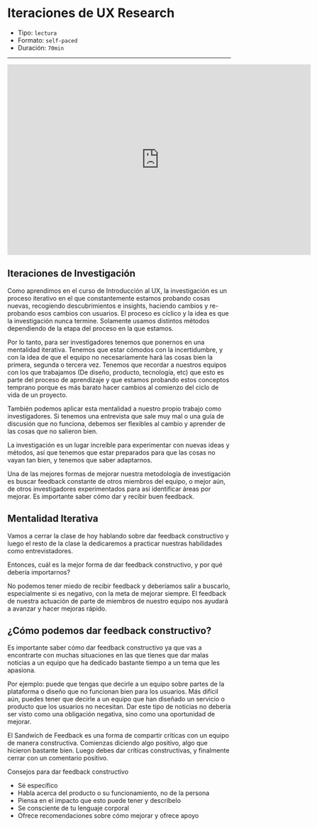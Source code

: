 # Iteraciones de UX Research

* Tipo: `lectura`
* Formato: `self-paced`
* Duración: `70min`

***

<iframe src="https://docs.google.com/presentation/d/e/2PACX-1vTXGgTiuozyDQ48QIAMsxRLtyTqm_Ol0yu9CyZJZ4jYlVG1VktYSIBB4nkeHjE502Xa6_dIzTD_Tb4w/embed?start=false&loop=false&delayms=60000" frameborder="0" width="684" height="430" allowfullscreen="true" mozallowfullscreen="true" webkitallowfullscreen="true"></iframe>

## Iteraciones de Investigación

Como aprendimos en el curso de Introducción al UX, la investigación es un
proceso iterativo en el que constantemente estamos probando cosas nuevas,
recogiendo descubrimientos e insights, haciendo cambios y re-probando esos
cambios con usuarios. El proceso es cíclico y la idea es que la investigación
nunca termine. Solamente usamos distintos métodos dependiendo de la etapa del
proceso en la que estamos.

Por lo tanto, para ser investigadores tenemos que ponernos en una mentalidad
iterativa. Tenemos que estar cómodos con la incertidumbre, y con la idea de que
el equipo no necesariamente hará las cosas bien la primera, segunda o tercera
vez. Tenemos que recordar a nuestros equipos con los que trabajamos (De diseño,
producto, tecnología, etc) que esto es parte del proceso de aprendizaje y que
estamos probando estos conceptos temprano porque es más barato hacer cambios al
comienzo del ciclo de vida de un proyecto.

También podemos aplicar esta mentalidad a nuestro propio trabajo como
investigadores. Si tenemos una entrevista que sale muy mal o una guía de
discusión que no funciona, debemos ser flexibles al cambio y aprender de las
cosas que no salieron bien.

La investigación es un lugar increíble para experimentar con nuevas ideas y
métodos, así que tenemos que estar preparados para que las cosas no vayan tan
bien, y tenemos que saber adaptarnos.

Una de las mejores formas de mejorar nuestra metodología de investigación es
buscar feedback constante de otros miembros del equipo, o mejor aún, de otros
investigadores experimentados para así identificar áreas por mejorar. Es
importante saber cómo dar y recibir buen feedback.

## Mentalidad Iterativa

Vamos a cerrar la clase de hoy hablando sobre dar feedback constructivo y luego
el resto de la clase la dedicaremos a practicar nuestras habilidades como
entrevistadores.

Entonces, cuál es la mejor forma de dar feedback constructivo, y por qué debería
importarnos?

No podemos tener miedo de recibir feedback y deberíamos salir a buscarlo,
especialmente si es negativo, con la meta de mejorar siempre.
El feedback de nuestra actuación de parte de miembros de nuestro equipo nos
ayudará a avanzar y hacer mejoras rápido.

## ¿Cómo podemos dar feedback constructivo?

Es importante saber cómo dar feedback constructivo ya que vas a encontrarte con
muchas situaciones en las que tienes que dar malas noticias a un equipo que ha
dedicado bastante tiempo a un tema que les apasiona.

Por ejemplo: puede que tengas que decirle a un equipo sobre partes de la
plataforma o diseño que no funcionan bien para los usuarios. Más difícil aún,
puedes tener que decirle a un equipo que han diseñado un servicio o producto que
los usuarios no necesitan. Dar este tipo de noticias no debería ser visto como
una obligación negativa, sino como una oportunidad de mejorar.

El Sandwich de Feedback es una forma de compartir críticas con un equipo de
manera constructiva. Comienzas diciendo algo positivo, algo que hicieron
bastante bien. Luego debes dar críticas constructivas, y finalmente cerrar con
un comentario positivo.

Consejos para dar feedback constructivo

* Sé específico
* Habla acerca del producto o su funcionamiento, no de la persona
* Piensa en el impacto que esto puede tener y descríbelo
* Se consciente de tu lenguaje corporal
* Ofrece recomendaciones sobre cómo mejorar y ofrece apoyo
